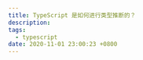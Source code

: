 ```yaml
---
title: TypeScript 是如何进行类型推断的？
description:
tags:
  - typescript
date: 2020-11-01 23:00:23 +0800
---
```


